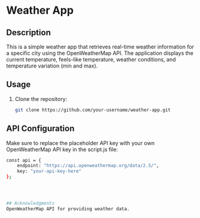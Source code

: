 # Weather App

## Description

This is a simple weather app that retrieves real-time weather information for a specific city using the OpenWeatherMap API. The application displays the current temperature, feels-like temperature, weather conditions, and temperature variation (min and max).

## Usage

1. Clone the repository:

   ```bash
   git clone https://github.com/your-username/weather-app.git

## API Configuration
Make sure to replace the placeholder API key with your own OpenWeatherMap API key in the script.js file:

```bash
const api = {
    endpoint: "https://api.openweathermap.org/data/2.5/",
    key: "your-api-key-here"
};




## Acknowledgments
OpenWeatherMap API for providing weather data.




